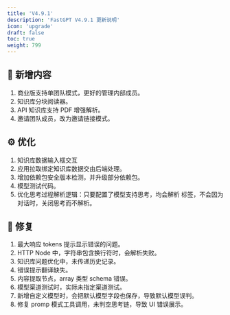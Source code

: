 ```yaml
---
title: 'V4.9.1'
description: 'FastGPT V4.9.1 更新说明'
icon: 'upgrade'
draft: false
toc: true
weight: 799
---
```


## 🚀 新增内容

1. 商业版支持单团队模式，更好的管理内部成员。
2. 知识库分块阅读器。
3. API 知识库支持 PDF 增强解析。
4. 邀请团队成员，改为邀请链接模式。

## ⚙️ 优化

1. 知识库数据输入框交互
2. 应用拉取绑定知识库数据交由后端处理。
3. 增加依赖包安全版本检测，并升级部分依赖包。
4. 模型测试代码。
5. 优化思考过程解析逻辑：只要配置了模型支持思考，均会解析 <think> 标签，不会因为对话时，关闭思考而不解析。

## 🐛 修复

1. 最大响应 tokens 提示显示错误的问题。
2. HTTP Node 中，字符串包含换行符时，会解析失败。
3. 知识库问题优化中，未传递历史记录。
4. 错误提示翻译缺失。
5. 内容提取节点，array 类型 schema 错误。
6. 模型渠道测试时，实际未指定渠道测试。
7. 新增自定义模型时，会把默认模型字段也保存，导致默认模型误判。
8. 修复 promp 模式工具调用，未判空思考链，导致 UI 错误展示。
